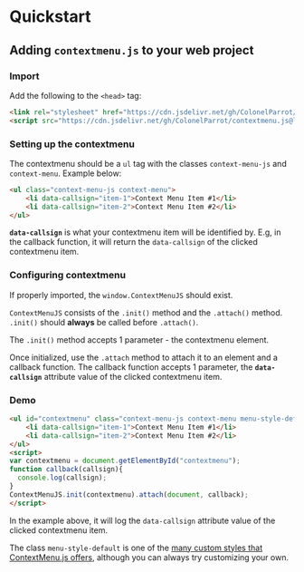 # Quickstart

## Adding `contextmenu.js` to your web project

### Import

Add the following to the `<head>` tag:

```html
<link rel="stylesheet" href="https://cdn.jsdelivr.net/gh/ColonelParrot/contextmenu.js@main/src/styles.min.css"/>
<script src="https://cdn.jsdelivr.net/gh/ColonelParrot/contextmenu.js@latest/src/script.min.js"></script>
```

### Setting up the contextmenu

The contextmenu should be a `ul` tag with the classes `context-menu-js` and `context-menu`. Example below:

```html
<ul class="context-menu-js context-menu">
	<li data-callsign="item-1">Context Menu Item #1</li>
	<li data-callsign="item-2">Context Menu Item #2</li>
</ul>
```

**`data-callsign`** is what your contextmenu item will be identified by. E.g, in the callback function, it will return the `data-callsign` of the clicked contextmenu item.

### Configuring contextmenu

If properly imported, the `window.ContextMenuJS` should exist.

`ContextMenuJS` consists of the `.init()` method and the `.attach()` method. `.init()` should **always** be called before `.attach()`.

The `.init()` method accepts 1 parameter - the contextmenu element.

Once initialized, use the `.attach` method to attach it to an element and a callback function. The callback function accepts 1 parameter, the **`data-callsign`** attribute value of the clicked contextmenu item.

### Demo

```html
<ul id="contextmenu" class="context-menu-js context-menu menu-style-default">
	<li data-callsign="item-1">Context Menu Item #1</li>
	<li data-callsign="item-2">Context Menu Item #2</li>
</ul>
<script>
var contextmenu = document.getElementById("contextmenu");
function callback(callsign){
  console.log(callsign);
}
ContextMenuJS.init(contextmenu).attach(document, callback);
</script>
```

In the example above, it will log the `data-callsign` attribute value of the clicked contextmenu item.

The class `menu-style-default` is one of the [many custom styles that ContextMenu.js offers](https://github.com/ColonelParrot/contextmenu.js/blob/main/docs/custom-styles.md), although you can always try customizing your own.
